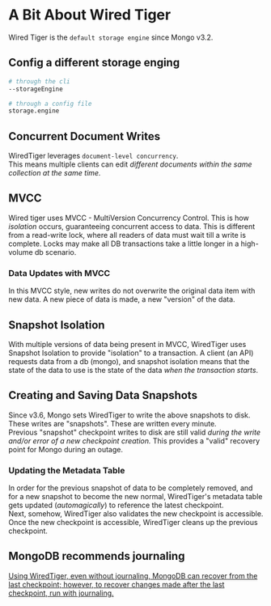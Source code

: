 # A Bit About Wired Tiger

Wired Tiger is the `default storage engine` since Mongo v3.2.

## Config a different storage enging

```bash
# through the cli
--storageEngine

# through a config file
storage.engine
```

## Concurrent Document Writes

WiredTiger leverages `document-level concurrency`.  
This means multiple clients can edit _different documents within the same collection at the same time._

## MVCC

Wired tiger uses MVCC - MultiVersion Concurrency Control. This is how _isolation_ occurs, guaranteeing concurrent access to data. This is different from a read-write lock, where all readers of data must wait till a write is complete. Locks may make all DB transactions take a little longer in a high-volume db scenario.

### Data Updates with MVCC

In this MVCC style, new writes do not overwrite the original data item with new data. A new piece of data is made, a new "version" of the data.

## Snapshot Isolation

With multiple versions of data being present in MVCC, WiredTiger uses Snapshot Isolation to provide "isolation" to a transaction. A client (an API) requests data from a db (mongo), and snapshot isolation means that the state of the data to use is the state of the data _when the transaction starts_.

## Creating and Saving Data Snapshots

Since v3.6, Mongo sets WiredTiger to write the above snapshots to disk. These writes are "snapshots". These are written every minute.  
Previous "snapshot" checkpoint writes to disk are still valid _during the write and/or error of a new checkpoint creation._ This provides a "valid" recovery point for Mongo during an outage.

### Updating the Metadata Table

In order for the previous snapshot of data to be completely removed, and for a new snapshot to become the new normal, WiredTiger's metadata table gets updated (_automagically_) to reference the latest checkpoint.  
Next, somehow, WiredTiger also validates the new checkpoint is accessible. Once the new checkpoint is accessible, WiredTiger cleans up the previous checkpoint.

## MongoDB recommends journaling

[Using WiredTiger, even without journaling, MongoDB can recover from the last checkpoint; however, to recover changes made after the last checkpoint, run with journaling.](https://docs.mongodb.com/manual/core/wiredtiger/#snapshots-and-checkpoints)
